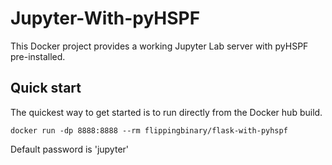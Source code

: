 # Jupyter-With-pyHSPF
This Docker project provides a working Jupyter Lab server with pyHSPF pre-installed. 

## Quick start
The quickest way to get started is to run directly from the Docker hub build.

`docker run -dp 8888:8888 --rm flippingbinary/flask-with-pyhspf`

Default password is 'jupyter'
